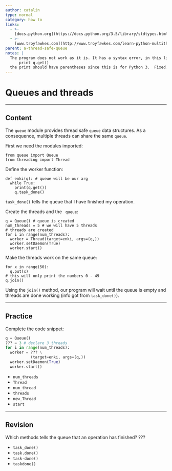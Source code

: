 ```yaml
---
author: catalin
type: normal
category: how to
links:
  - >-
    [docs.python.org](https://docs.python.org/3.5/library/stdtypes.html#memory-views){website}
  - >-
    [www.troyfawkes.com](http://www.troyfawkes.com/learn-python-multithreading-queues-basics/){website}
parent: a-thread-safe-queue
notes: |
  The program does not work as it is. It has a syntax error, in this line:
      print q.get()
  the print should have parentheses since this is for Python 3.  Fixed.
---
```


# Queues and threads


---

## Content

The `queue` module provides thread safe `queue` data structures. As a consequence, multiple threads can share the same `queue`.

First we need the modules imported:

```plain-text
from queue import Queue
from threading import Thread
```

Define the worker function:

```plain-text
def enki(q): # queue will be our arg
  while True:
    print(q.get())
    q.task_done()
```

`task_done()` tells the queue that I have finished my operation.

Create the threads and the ` queue`:

```plain-text
q = Queue() # queue is created
num_threads = 5 # we will have 5 threads
# threads are created
for i in range(num_threads):
  worker = Thread(target=enki, args=(q,))
  worker.setDaemon(True)
  worker.start()
```

Make the threads work on the same queue:

```plain-text
for x in range(50):
  q.put(x)
# this will only print the numbers 0 - 49
q.join()
```

Using the `join()` method, our program will wait until the queue is empty and threads are done working (info got from `task_done()`).


---

## Practice

Complete the code snippet:

```python
q = Queue()
??? = 3 # declare 3 threads
for i in range(num_threads):
  worker = ??? \
           (target=enki, args=(q,))
  worker.setDaemon(True)
  worker.start()
```

- `num_threads`
- `Thread`
- `num_thread`
- `threads`
- `new_Thread`
- `start`


---

## Revision

Which methods tells the queue that an operation has finished? ???

- `task_done()`
- `task.done()`
- `task-done()`
- `taskdone()`
